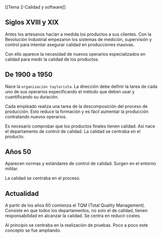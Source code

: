 [[Tema 2-Calidad y software]]

## Siglos XVIII y XIX
Antes los artesanos hacían a medida los productos a sus clientes. Con la Revolución Industrial empezaron los sistemas de medición, supervisión y control para intentar asegurar calidad en producciones masivas.

Con ello aparece la necesidad de nuevos operarios especializados en calidad para medir la calidad de los productos.

## De 1900 a 1950
Nace la `organización taylorista`. La dirección debe definir la tarea de cada uno de sus operarios especificando el método que deben usar y cuantificando su duración.

Cada empleado realiza una tarea de la descomposición del proceso de producción. Esto reduce la formación y es fácil aumentar la producción contratando nuevos operarios.

Es necesario comprobar que los productos finales tienen calidad. Así nace el departamento de control de calidad. La calidad se centraba en el producto.

## Años 50
Aparecen normas y estándares de control de calidad. Surgen en el entorno militar.

La calidad se centraba en el proceso.

## Actualidad
A partir de los años 60 comienza el TQM (Total Quality Management). Consiste en que todos los departamentos, no solo el de calidad, tienen responsabilidad en alcanzar la calidad. Se centra en reducir costes.

Al principio se centraba en la realización de pruebas. Poco a poco este concepto se fue ampliando.